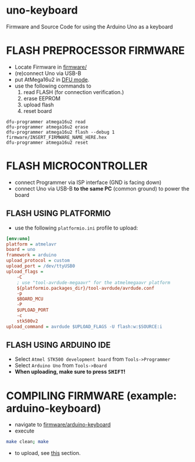 # uno-keyboard
Firmware and Source Code for using the Arduino Uno as a keyboard

# FLASH PREPROCESSOR FIRMWARE
- Locate Firmware in [firmware/](firmware/)
- (re)connect Uno via USB-B
- put AtMega16u2 in [DFU mode](https://support.arduino.cc/hc/en-us/articles/4408887452434-Flash-USB-to-serial-firmware-in-DFU-mode).
- use the following commands to
  1. read FLASH (for connection verification.)
  2. erase EEPROM
  3. upload flash
  4. reset board
```
dfu-programmer atmega16u2 read
dfu-programmer atmega16u2 erase
dfu-programmer atmega16u2 flash --debug 1 firmware/INSERT_FIRMWARE_NAME_HERE.hex  
dfu-programmer atmega16u2 reset  
```

# FLASH MICROCONTROLLER
- connect Programmer via ISP interface (GND is facing down)
- connect Uno via USB-B **to the same PC** (common ground) to power the board
## FLASH USING PLATFORMIO
- use the following `platformio.ini` profile to upload:
```ini
[env:uno]
platform = atmelavr
board = uno
framework = arduino
upload_protocol = custom
upload_port = /dev/ttyUSB0
upload_flags =
    -C
    ; use "tool-avrdude-megaavr" for the atmelmegaavr platform
    ${platformio.packages_dir}/tool-avrdude/avrdude.conf
    -p
    $BOARD_MCU
    -P
    $UPLOAD_PORT
    -c
    stk500v2
upload_command = avrdude $UPLOAD_FLAGS -U flash:w:$SOURCE:i
``` 
## FLASH USING ARDUINO IDE
- Select `Atmel STK500 development board` from `Tools->Programmer`
- Select `Arduino Uno` from `Tools->Board`
- **When uploading, make sure to press <kbd>SHIFT</kbd>!**

# COMPILING FIRMWARE (example: arduino-keyboard)
- navigate to [firmware/arduino-keyboard](firmware/arduino-keyboard)
- execute
```bash
make clean; make
```
- to upload, see [this](#FLASH-PREPROCESSOR-FIRMWARE) section.